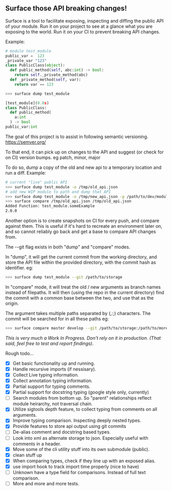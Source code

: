 
## Surface those API breaking changes!


Surface is a tool to facilitate exposing, inspecting and diffing the public API of your module.
Run it on your project to see at a glance what you are exposing to the world. Run it on your CI to prevent breaking API changes.

Example:

```python
# module test_module
public_var =  123
_private_var "123"
class PublicClass(object):
  def public_method(self, abc:int) -> bool:
    return self._private_method(abc)
  def _private_method(self, var):
    return var == 123
```
```sh
>>> surface dump test_module
```
```python
[test_module](0.0s)
class PublicClass:
  def public_method(
    a:int
  ) -> bool
public_var:int
```

The goal of this project is to assist in following semantic versioning. https://semver.org/

To that end, it can pick up on changes to the API and suggest (or check for on CI) version bumps. eg patch, minor, major

To do so, dump a copy of the old and new api to a temporary location and run a diff. Example:

```sh
# current "live" public API
>>> surface dump test_module -o /tmp/old_api.json
# add new WIP module to path and dump that API
>>> surface dump test_module -o /tmp/new_api.json -p /path/to/dev/module -b 1.2.3
>>> surface compare /tmp/old_api.json /tmp/old_api.json
Added Function: test_module.someExample
2.0.0
```

Another option is to create snapshots on CI for every push, and compare against them. This is useful if it's hard to recreate an environment later on, and so cannot reliably go back and get a base to compare API changes from.

The --git flag exists in both "dump" and "compare" modes.

In "dump", it will get the current commit from the working directory, and store the API file within the provided directory, with the commit hash as identifier. eg:

```sh
>>> surface dump test_module --git /path/to/storage
```

In "compare" mode, it will treat the old / new arguments as branch names instead of filepaths. It will then (using the repo in the current directory) find the commit with a common base between the two, and use that as the origin.

The argument takes multiple paths separated by (,:;) characters. The commit will be searched for in all these paths eg:

```sh
>>> surface compare master develop --git /path/to/storage:/path/to/more/storage:/path/to/maybe/local/storage
```

_This is very much a Work In Progress. Don't rely on it in production. (That said, feel free to test and report findings)._


Rough todo...
- [x] Get basic functionality up and running.
- [x] Handle recursive imports (if nessisary).
- [x] Collect Live typing information.
- [x] Collect annotation typing information.
- [x] Partial support for typing comments.
- [x] Partial support for docstring typing (google style only, currently)
- [ ] Search modules from bottom up. So "parent" relationships reflect module heirarchy, not traversal chain.
- [x] Utilize sigtools depth feature, to collect typing from comments on all arguments.
- [x] Improve typing comparison. Inspecting deeply nested types.
- [x] Provide features to store api output using git commits
- [ ] De-alias comment and docstring based types.
- [ ] Look into xml as alternate storage to json. Especially useful with comments in a header.
- [x] Move some of the cli utility stuff into its own submodule (public).
- [x] clean stuff up
- [x] When comparing types, check if they line up with an exposed alias.
- [x] use import hook to track import time properly (nice to have)
- [ ] Unknown have a type field for comparisons. Instead of full text comparison.
- [ ] More and more and more tests.
